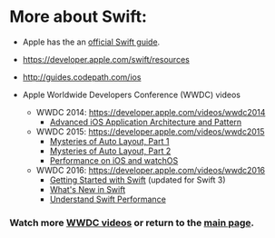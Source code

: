 # More about Swift:

- Apple has the an [official Swift guide](https://developer.apple.com/library/prerelease/ios/documentation/Swift/Conceptual/Swift_Programming_Language/index.html).
- https://developer.apple.com/swift/resources
- http://guides.codepath.com/ios

- Apple Worldwide Developers Conference (WWDC) videos
  - WWDC 2014:  https://developer.apple.com/videos/wwdc2014
    - [Advanced iOS Application Architecture and Pattern]()
  - WWDC 2015:  https://developer.apple.com/videos/wwdc2015
    - [Mysteries of Auto Layout, Part 1]()
    - [Mysteries of Auto Layout, Part 2]()
    - [Performance on iOS and watchOS]()
  - WWDC 2016:  https://developer.apple.com/videos/wwdc2016
    - [Getting Started with Swift](https://developer.apple.com/videos/play/wwdc2016/404) (updated for Swift 3)
    - [What's New in Swift](https://developer.apple.com/videos/play/wwdc2016/402)
    - [Understand Swift Performance](https://developer.apple.com/videos/play/wwdc2016/416)

### Watch more [WWDC videos](wwdc.md) or return to the [main page](README.md).

